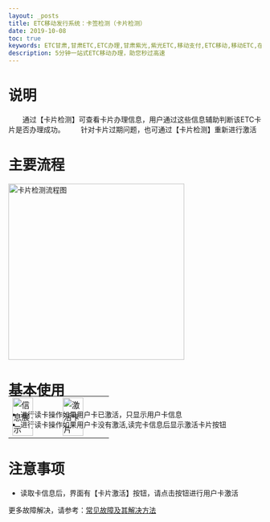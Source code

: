 ```yaml
---
layout: _posts
title: ETC移动发行系统：卡签检测（卡片检测）
date: 2019-10-08
toc: true
keywords: ETC甘肃,甘肃ETC,ETC办理,甘肃紫光,紫光ETC,移动支付,ETC移动,移动ETC,在线充值,ETC办理,卡片办理,OBU办理,OBU激活,ETC手持终端,甘肃ETC办理,甘肃ETC发行,移动发行终端,ETC移动发行系统
description: 5分钟一站式ETC移动办理，助您秒过高速
---
```

# 说明
&emsp;&emsp;通过【卡片检测】可查看卡片办理信息，用户通过这些信息辅助判断该ETC卡片是否办理成功。
&emsp;&emsp;针对卡片过期问题，也可通过【卡片检测】重新进行激活

# 主要流程 
<img src="/pub-images/cardactivationflow.png" width="350" alt="卡片检测流程图"/>

# 基本使用 
* 进行读卡操作如果用户卡已激活，只显示用户卡信息
* 进行读卡操作如果用户卡没有激活,读完卡信息后显示激活卡片按钮
 <table style = "margin-top:-80px"> 
      <tr>
          <td><img src="/pub-images/cardactivation2.jpg" width="70%" alt="信息展示"/></td>
          <td><img src="/pub-images/cardactivation3.jpg" width="70%" alt="激活卡片"/></td>
      </tr>
  </table>

# 注意事项  
* 读取卡信息后，界面有【卡片激活】按钮，请点击按钮进行用户卡激活

更多故障解决，请参考：[常见故障及其解决方法](/2019/10/05/problems/)

